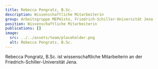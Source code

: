 ```yaml
---
title: Rebecca Pongratz, B.Sc.
description: Wissenschaftliche Mitarbeiterin
group: Arbeitsgruppe MEPHisto, Friedrich-Schiller-Universität Jena
position: Wissenschaftliche Mitarbeiterin
publications: []
image:
  src: ../../assets/team/placeholder.png
  alt: Rebecca Pongratz, B.Sc.
---
```


Rebecca Pongratz, B.Sc. ist wissenschaftliche Mitarbeiterin an der Friedrich-Schiller-Universität Jena.
